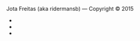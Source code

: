 Jota Freitas (aka ridermansb)
&mdash;
Copyright &copy; 2015

<ul class="list-inline">
  <li>
    <a href="https://github.com/ridermansb"><i class="fa fa-github fa-2x text-white"></i></a>
  </li>
  <li>
    <a href="https://twitter.com/ridermansb"><i class="fa fa-twitter fa-2x text-white"></i></a>
  </li>
  <li>
    <a href="https://www.linkedin.com/in/ridermansb"><i class="fa fa-linkedin-square fa-2x text-white"></i></a>
  </li>
</ul>